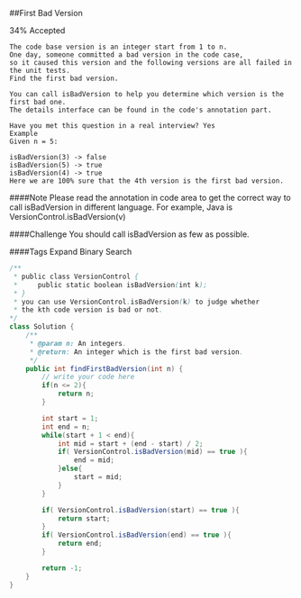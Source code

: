 ##First Bad Version

34% Accepted

	The code base version is an integer start from 1 to n.
    One day, someone committed a bad version in the code case,
    so it caused this version and the following versions are all failed in the unit tests.
    Find the first bad version.

	You can call isBadVersion to help you determine which version is the first bad one.
    The details interface can be found in the code's annotation part.

	Have you met this question in a real interview? Yes
	Example
	Given n = 5:

	isBadVersion(3) -> false
	isBadVersion(5) -> true
	isBadVersion(4) -> true
	Here we are 100% sure that the 4th version is the first bad version.

####Note
Please read the annotation in code area to get the correct way to call isBadVersion in different language. For example, Java is VersionControl.isBadVersion(v)

####Challenge
You should call isBadVersion as few as possible.

####Tags Expand
Binary Search



```java
/**
 * public class VersionControl {
 *     public static boolean isBadVersion(int k);
 * }
 * you can use VersionControl.isBadVersion(k) to judge whether
 * the kth code version is bad or not.
*/
class Solution {
    /**
     * @param n: An integers.
     * @return: An integer which is the first bad version.
     */
    public int findFirstBadVersion(int n) {
        // write your code here
        if(n <= 2){
            return n;
        }

        int start = 1;
        int end = n;
        while(start + 1 < end){
            int mid = start + (end - start) / 2;
            if( VersionControl.isBadVersion(mid) == true ){
                end = mid;
            }else{
                start = mid;
            }
        }

        if( VersionControl.isBadVersion(start) == true ){
            return start;
        }
        if( VersionControl.isBadVersion(end) == true ){
            return end;
        }

        return -1;
    }
}


```
